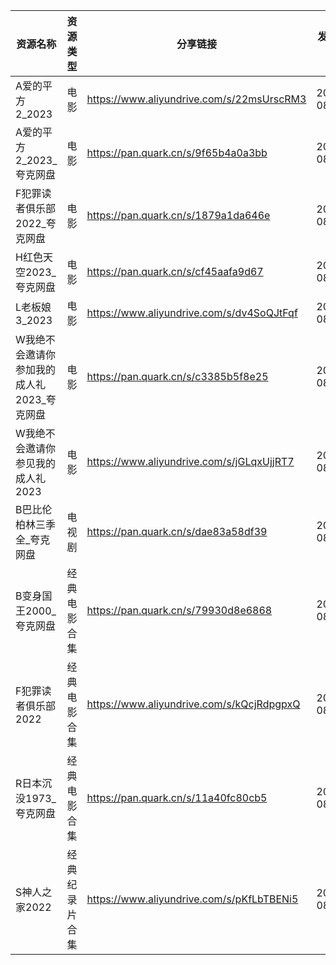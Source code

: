 | 资源名称                     | 资源类型    | 分享链接                                      | 发布时间       |
| ------------------------ | ------- | ----------------------------------------- | ---------- |
| A爱的平方2_2023              | 电影      | https://www.aliyundrive.com/s/22msUrscRM3 | 2023-08-26 |
| A爱的平方2_2023_夸克网盘         | 电影      | https://pan.quark.cn/s/9f65b4a0a3bb       | 2023-08-26 |
| F犯罪读者俱乐部2022_夸克网盘        | 电影      | https://pan.quark.cn/s/1879a1da646e       | 2023-08-26 |
| H红色天空2023_夸克网盘           | 电影      | https://pan.quark.cn/s/cf45aafa9d67       | 2023-08-26 |
| L老板娘3_2023               | 电影      | https://www.aliyundrive.com/s/dv4SoQJtFqf | 2023-08-26 |
| W我绝不会邀请你参加我的成人礼2023_夸克网盘 | 电影      | https://pan.quark.cn/s/c3385b5f8e25       | 2023-08-26 |
| W我绝不会邀请你参见我的成人礼2023      | 电影      | https://www.aliyundrive.com/s/jGLqxUjjRT7 | 2023-08-26 |
| B巴比伦柏林三季全_夸克网盘           | 电视剧     | https://pan.quark.cn/s/dae83a58df39       | 2023-08-26 |
| B变身国王2000_夸克网盘           | 经典电影合集  | https://pan.quark.cn/s/79930d8e6868       | 2023-08-26 |
| F犯罪读者俱乐部2022             | 经典电影合集  | https://www.aliyundrive.com/s/kQcjRdpgpxQ | 2023-08-26 |
| R日本沉没1973_夸克网盘           | 经典电影合集  | https://pan.quark.cn/s/11a40fc80cb5       | 2023-08-26 |
| S神人之家2022                | 经典纪录片合集 | https://www.aliyundrive.com/s/pKfLbTBENi5 | 2023-08-26 |

